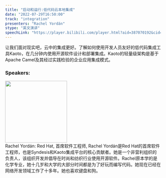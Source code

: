 ```yaml
---
title: "启动和运行:低代码云本地集成"
date: "2022-07-29T16:50:00"
track: "integration"
presenters: "Rachel Yordán"
stype: "英文演讲"
speechLink: "https://player.bilibili.com/player.html?aid=387070192&cid=805483746&page=1"
---
```

让我们面对现实吧，云中的集成更好。了解如何使用开发人员友好的低代码集成工具Kaoto，在几分钟内使用开源软件设计和部署集成。Kaoto的轻量级架构是基于Apache Camel及其经过实践检验的企业应用集成模式。
 ### Speakers: 
 <img src="images/speaker/1229.png" width="200" /><br>Rachel Yordán: Red Hat, 首席软件工程师, Rachel Yordán是Red Hat的首席软件工程师，也是Syndesis和Kaoto集成平台的核心贡献者。她是一个非营利组织的负责人，该组织开发并倡导在时尚和纺织行业使用开源软件。Rachel原本学的是化学专业，她十几岁和大学的大部分时间都是为了好玩而编写代码。她现在已经在网络开发领域工作了十多年。她也喜欢键盘和狗。

 